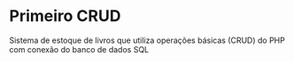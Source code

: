 # Primeiro CRUD
Sistema de estoque de livros que utiliza operações básicas (CRUD) do PHP com conexão do banco de dados SQL
